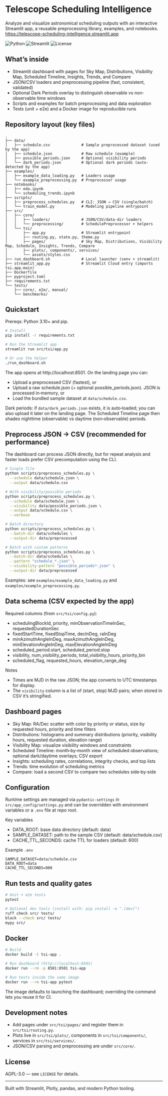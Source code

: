 # Telescope Scheduling Intelligence

Analyze and visualize astronomical scheduling outputs with an interactive Streamlit app, a reusable preprocessing library, examples, and notebooks. https://telescope-scheduling-intelligence.streamlit.app

![Python](https://img.shields.io/badge/python-3.10%2B-blue.svg)
![Streamlit](https://img.shields.io/badge/streamlit-1.31%2B-ff4b4b.svg)
![License](https://img.shields.io/badge/license-AGPL--3.0-blue.svg)

## What’s inside

- Streamlit dashboard with pages for Sky Map, Distributions, Visibility Map, Scheduled Timeline, Insights, Trends, and Compare
- JSON/CSV loaders and preprocessing pipeline (fast, consistent, validated)
- Optional Dark Periods overlay to distinguish observable vs non-observable time windows
- Scripts and examples for batch preprocessing and data exploration
- Tests (unit + e2e) and a Docker image for reproducible runs

## Repository layout (key files)

```
.
├── data/
│   ├── schedule.csv              # Sample preprocessed dataset (used by the app)
│   ├── schedule.json             # Raw schedule (example)
│   ├── possible_periods.json     # Optional visibility periods
│   └── dark_periods.json         # Optional dark periods (auto-detected by the app)
├── examples/
│   ├── example_data_loading.py   # Loaders usage
│   └── example_preprocessing.py  # Preprocessor usage
├── notebooks/
│   ├── eda.ipynb
│   └── scheduling_trends.ipynb
├── scripts/
│   ├── preprocess_schedules.py   # CLI: JSON → CSV (single/batch)
│   └── train_model.py            # Modeling pipeline entrypoint
├── src/
│   ├── core/
│   │   ├── loaders/              # JSON/CSV/data-dir loaders
│   │   └── preprocessing/        # SchedulePreprocessor + helpers
│   └── tsi/
│       ├── app.py                # Streamlit entrypoint
│       ├── routing.py, state.py, theme.py
│       ├── pages/                # Sky Map, Distributions, Visibility Map, Schedule, Insights, Trends, Compare
│       ├── plots/, components/, services/
│       └── assets/styles.css
├── run_dashboard.sh              # Local launcher (venv + streamlit)
├── streamlit_app.py              # Streamlit Cloud entry (imports tsi.app.main)
├── Dockerfile
├── pyproject.toml
├── requirements.txt
└── tests/
    ├── core/, e2e/, manual/
    └── benchmarks/
```

## Quickstart

Prereqs: Python 3.10+ and pip.

```bash
# Install
pip install -r requirements.txt

# Run the Streamlit app
streamlit run src/tsi/app.py

# Or use the helper
./run_dashboard.sh
```

The app opens at http://localhost:8501. On the landing page you can:
- Upload a preprocessed CSV (fastest), or
- Upload a raw schedule.json (+ optional possible_periods.json). JSON is processed in‑memory, or
- Load the bundled sample dataset at `data/schedule.csv`.

Dark periods: if `data/dark_periods.json` exists, it is auto‑loaded; you can also upload it later on the landing page. The Scheduled Timeline page then shades nighttime (observable) vs daytime (non‑observable) periods.

## Preprocess JSON → CSV (recommended for performance)

The dashboard can process JSON directly, but for repeat analysis and faster loads prefer CSV precomputation using the CLI.

```bash
# Single file
python scripts/preprocess_schedules.py \
  --schedule data/schedule.json \
  --output data/schedule.csv

# With visibility/possible periods
python scripts/preprocess_schedules.py \
  --schedule data/schedule.json \
  --visibility data/possible_periods.json \
  --output data/schedule.csv \
  --verbose

# Batch directory
python scripts/preprocess_schedules.py \
  --batch-dir data/schedules \
  --output-dir data/preprocessed

# Batch with custom patterns
python scripts/preprocess_schedules.py \
  --batch-dir data/schedules \
  --pattern "schedule_*.json" \
  --visibility-pattern "possible_periods*.json" \
  --output-dir data/preprocessed
```

Examples: see `examples/example_data_loading.py` and `examples/example_preprocessing.py`.

## Data schema (CSV expected by the app)

Required columns (from `src/tsi/config.py`):
- schedulingBlockId, priority, minObservationTimeInSec, requestedDurationSec
- fixedStartTime, fixedStopTime, decInDeg, raInDeg
- minAzimuthAngleInDeg, maxAzimuthAngleInDeg, minElevationAngleInDeg, maxElevationAngleInDeg
- scheduled_period.start, scheduled_period.stop
- visibility, num_visibility_periods, total_visibility_hours, priority_bin
- scheduled_flag, requested_hours, elevation_range_deg

Notes
- Times are MJD in the raw JSON; the app converts to UTC timestamps for display.
- The `visibility` column is a list of (start, stop) MJD pairs; when stored in CSV it’s stringified.

## Dashboard pages

- Sky Map: RA/Dec scatter with color by priority or status, size by requested hours, priority and time filters
- Distributions: histograms and summary distributions (priority, visibility hours, requested duration, elevation range)
- Visibility Map: visualize visibility windows and constraints
- Scheduled Timeline: month‑by‑month view of scheduled observations; optional dark/daytime overlays; CSV export
- Insights: scheduling rates, correlations, integrity checks, and top lists
- Trends: time evolution of scheduling metrics
- Compare: load a second CSV to compare two schedules side‑by‑side

## Configuration

Runtime settings are managed via `pydantic-settings` in `src/app_config/settings.py` and can be overridden with environment variables or a `.env` file at repo root.

Key variables
- DATA_ROOT: base data directory (default: data)
- SAMPLE_DATASET: path to the sample CSV (default: data/schedule.csv)
- CACHE_TTL_SECONDS: cache TTL for loaders (default: 600)

Example `.env`
```
SAMPLE_DATASET=data/schedule.csv
DATA_ROOT=data
CACHE_TTL_SECONDS=900
```

## Run tests and quality gates

```bash
# Unit + e2e tests
pytest

# Optional dev tools (install with: pip install -e ".[dev]")
ruff check src/ tests/
black --check src/ tests/
mypy src/
```

## Docker

```bash
# Build
docker build -t tsi-app .

# Run dashboard (http://localhost:8501)
docker run --rm -p 8501:8501 tsi-app

# Run tests inside the same image
docker run --rm tsi-app pytest
```

The image defaults to launching the dashboard; overriding the command lets you reuse it for CI.

## Development notes

- Add pages under `src/tsi/pages/` and register them in `src/tsi/routing.py`.
- Plots live in `src/tsi/plots/`, components in `src/tsi/components/`, services in `src/tsi/services/`.
- JSON/CSV parsing and preprocessing are under `src/core/`.

## License

AGPL-3.0 — see `LICENSE` for details.

---

Built with Streamlit, Plotly, pandas, and modern Python tooling.
